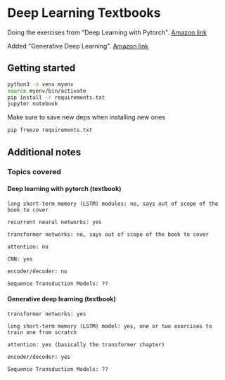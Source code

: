 # Deep Learning Textbooks

Doing the exercises from "Deep Learning with Pytorch". [Amazon link](https://www.amazon.com/Deep-Learning-PyTorch-Eli-Stevens/dp/1617295264)

Added "Generative Deep Learning". [Amazon link](https://www.amazon.com/Generative-Deep-Learning-Teaching-Machines/dp/1098134184)

## Getting started

```bash
python3 -m venv myenv
source myenv/bin/activate
pip install -r requirements.txt
jupyter notebook
```

Make sure to save new deps when installing new ones
```bash
pip freeze requirements.txt
```

## Additional notes

### Topics covered

#### Deep learning with pytorch (textbook)

```
long short-term memory (LSTM) modules: no, says out of scope of the book to cover

recurrent neural networks: yes

transformer networks: no, says out of scope of the book to cover

attention: no

CNN: yes

encoder/decoder: no

Sequence Transduction Models: ??
```

#### Generative deep learning (textbook)

```
transformer networks: yes

long short-term memory (LSTM) model: yes, one or two exercises to train one from scratch

attention: yes (basically the transformer chapter)

encoder/decoder: yes

Sequence Transduction Models: ??
```
